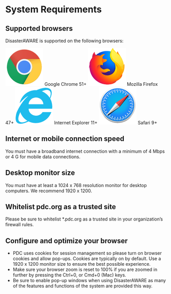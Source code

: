 # System Requirements

## Supported browsers

DisasterAWARE is supported on the following browsers:

![Chrome logo](https://github.com/LuigiBella/PDC_test/blob/master/images/1.1_figure_1.png)
Google Chrome 51+
![Firefox logo](https://github.com/LuigiBella/PDC_test/blob/master/images/1.1_figure_2.png)
Mozilla Firefox 47+
![Internet Explorer logo](https://github.com/LuigiBella/PDC_test/blob/master/images/1.1_figure_3.png)
Internet Explorer 11+
![Safari logo](https://github.com/LuigiBella/PDC_test/blob/master/images/1.1_figure_4.png)
Safari 9+

## Internet or mobile connection speed
You must have a broadband internet connection with a minimum of 4 Mbps or 4 G for mobile data connections.

## Desktop monitor size
You must have at least a 1024 x 768 resolution monitor for desktop computers. We recommend 1920 x 1200.

## Whitelist pdc.org as a trusted site
Please be sure to whitelist *.pdc.org as a trusted site in your organization’s firewall rules. 

## Configure and optimize your browser
* PDC uses cookies for session management so please turn on browser cookies and allow pop-ups. Cookies are typically on by default. Use a 1920 x 1200 monitor size to ensure the best possible experience.  
* Make sure  your browser zoom is reset to 100% if you are zoomed in further by pressing the Ctrl+0, or Cmd+0 (Mac)  keys.
* Be sure to enable pop-up windows when using DisasterAWARE as many of the features and functions of the system are provided this way.
